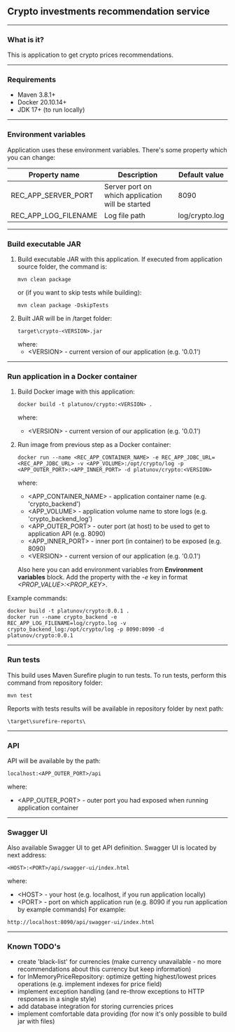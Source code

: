 ## Crypto investments recommendation service

---

### What is it?

This is application to get crypto prices recommendations.

---

### Requirements

+ Maven 3.8.1+
+ Docker 20.10.14+
+ JDK 17+ (to run locally)

---

### Environment variables

Application uses these environment variables. There's some property which you can change:

| Property name                     | Description                                                  | Default value  |
|-----------------------------------|--------------------------------------------------------------|----------------|
| REC_APP_SERVER_PORT               | Server port on which application will be started             | 8090           |
| REC_APP_LOG_FILENAME              | Log file path                                                | log/crypto.log |

---

### Build executable JAR

1. Build executable JAR with this application. If executed from application source folder, the command is:
    ```
    mvn clean package
    ```
    or (if you want to skip tests while building):
    ```
    mvn clean package -DskipTests
    ```
2. Built JAR will be in /target folder:
    ```
    target\crypto-<VERSION>.jar
    ```
    where:
   + \<VERSION> - current version of our application (e.g. '0.0.1')

---

### Run application in a Docker container

1. Build Docker image with this application:
    ```
    docker build -t platunov/crypto:<VERSION> .
    ```
    where:
   + \<VERSION> - current version of our application (e.g. '0.0.1')
2. Run image from previous step as a Docker container:
    ```
    docker run --name <REC_APP_CONTAINER_NAME> -e REC_APP_JDBC_URL=<REC_APP_JDBC_URL> -v <APP_VOLUME>:/opt/crypto/log -p <APP_OUTER_PORT>:<APP_INNER_PORT> -d platunov/crypto:<VERSION>
    ```
    where:
   + \<APP_CONTAINER_NAME> - application container name (e.g. 'crypto_backend')
   + \<APP_VOLUME> - application volume name to store logs (e.g. 'crypto_backend_log')
   + \<APP_OUTER_PORT> - outer port (at host) to be used to get to application API (e.g. 8090)
   + \<APP_INNER_PORT> - inner port (in container) to be exposed (e.g. 8090)
   + \<VERSION> - current version of our application (e.g. '0.0.1')

   Also here you can add environment variables from **Environment variables** block. Add the property with the *-e* key in format *<PROP_VALUE>:<PROP_KEY>*.

Example commands:
```
docker build -t platunov/crypto:0.0.1 .
docker run --name crypto_backend -e REC_APP_LOG_FILENAME=log/crypto.log -v crypto_backend_log:/opt/crypto/log -p 8090:8090 -d platunov/crypto:0.0.1
```

---

### Run tests

This build uses Maven Surefire plugin to run tests. To run tests, perform this command from repository folder:

```
mvn test
```
Reports with tests results will be available in repository folder by next path:
```
\target\surefire-reports\
```

---


### API

API will be available by the path:

```
localhost:<APP_OUTER_PORT>/api
```
where:
+ \<APP_OUTER_PORT> - outer port you had exposed when running application container

---

### Swagger UI

Also available Swagger UI to get API definition. Swagger UI is located by next address:

```
<HOST>:<PORT>/api/swagger-ui/index.html
```
where:
+ \<HOST> - your host (e.g. localhost, if you run application locally)
+ \<PORT> - port on which application run (e.g. 8090 if you run application by example commands)
For example:
```
http://localhost:8090/api/swagger-ui/index.html
```
---

### Known TODO's

+ create 'black-list' for currencies (make currency unavailable - no more recommendations about this currency but keep information)
+ for InMemoryPriceRepository: optimize getting highest/lowest prices operations (e.g. implement indexes for price field)
+ implement exception handling (and re-throw exceptions to HTTP responses in a single style)
+ add database integration for storing currencies prices
+ implement comfortable data providing (for now it's only possible to build jar with files) 